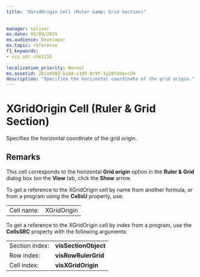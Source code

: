 ```yaml
---
title: "XGridOrigin Cell (Ruler &amp; Grid Section)"
 
 
manager: soliver
ms.date: 03/09/2015
ms.audience: Developer
ms.topic: reference
f1_keywords:
- vis_sdr.chm1155
 
localization_priority: Normal
ms.assetid: 2b1a8902-b1d4-c3d9-8c9f-1a28fddacc59
description: "Specifies the horizontal coordinate of the grid origin."
---
```


# XGridOrigin Cell (Ruler &amp; Grid Section)

Specifies the horizontal coordinate of the grid origin.
  
## Remarks

This cell corresponds to the horizontal **Grid origin** option in the **Ruler &amp; Grid** dialog box (on the **View** tab, click the **Show** arrow. 
  
To get a reference to the XGridOrigin cell by name from another formula, or from a program using the **CellsU** property, use: 
  
|||
|:-----|:-----|
|Cell name:  <br/> |XGridOrigin  <br/> |
   
To get a reference to the XGridOrigin cell by index from a program, use the **CellsSRC** property with the following arguments: 
  
|||
|:-----|:-----|
|Section index:  <br/> |**visSectionObject** <br/> |
|Row index:  <br/> |**visRowRulerGrid** <br/> |
|Cell index:  <br/> |**visXGridOrigin** <br/> |
   

